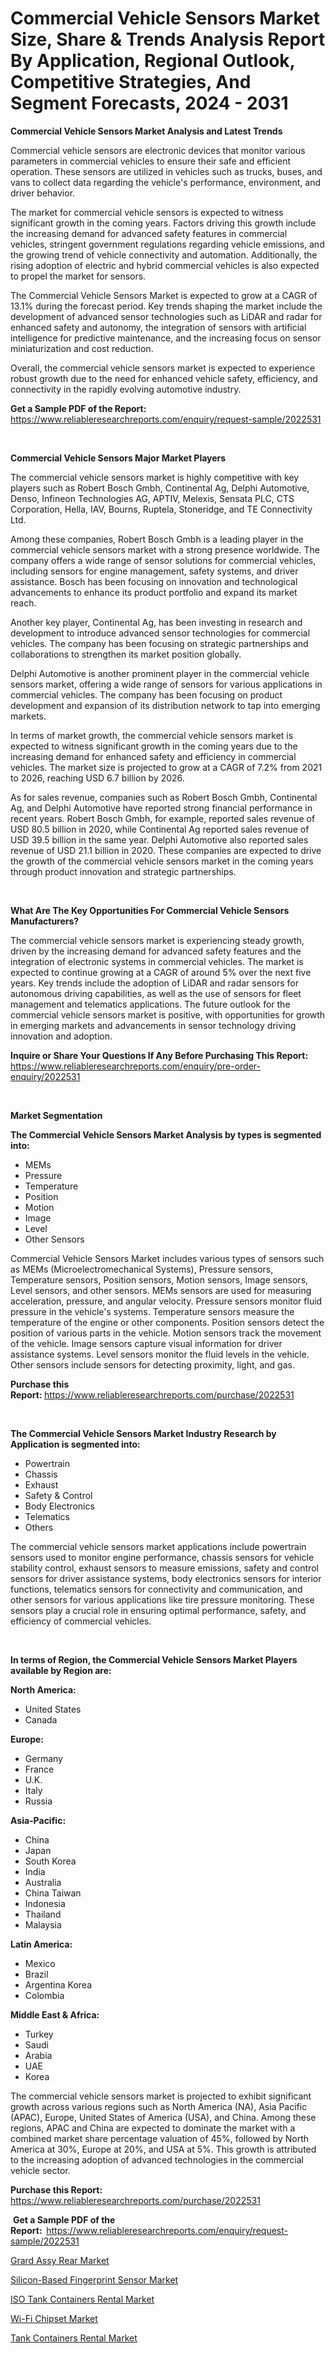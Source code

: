<p><h1>Commercial Vehicle Sensors Market Size, Share & Trends Analysis Report By Application, Regional Outlook, Competitive Strategies, And Segment Forecasts, 2024 - 2031</h1></p><p><strong>Commercial Vehicle Sensors Market Analysis and Latest Trends</strong></p>
<p><p>Commercial vehicle sensors are electronic devices that monitor various parameters in commercial vehicles to ensure their safe and efficient operation. These sensors are utilized in vehicles such as trucks, buses, and vans to collect data regarding the vehicle's performance, environment, and driver behavior.</p><p>The market for commercial vehicle sensors is expected to witness significant growth in the coming years. Factors driving this growth include the increasing demand for advanced safety features in commercial vehicles, stringent government regulations regarding vehicle emissions, and the growing trend of vehicle connectivity and automation. Additionally, the rising adoption of electric and hybrid commercial vehicles is also expected to propel the market for sensors.</p><p>The Commercial Vehicle Sensors Market is expected to grow at a CAGR of 13.1% during the forecast period. Key trends shaping the market include the development of advanced sensor technologies such as LiDAR and radar for enhanced safety and autonomy, the integration of sensors with artificial intelligence for predictive maintenance, and the increasing focus on sensor miniaturization and cost reduction.</p><p>Overall, the commercial vehicle sensors market is expected to experience robust growth due to the need for enhanced vehicle safety, efficiency, and connectivity in the rapidly evolving automotive industry.</p></p>
<p><strong>Get a Sample PDF of the Report:&nbsp;</strong> <a href="https://www.reliableresearchreports.com/enquiry/request-sample/2022531">https://www.reliableresearchreports.com/enquiry/request-sample/2022531</a></p>
<p>&nbsp;</p>
<p><strong>Commercial Vehicle Sensors Major Market Players</strong></p>
<p><p>The commercial vehicle sensors market is highly competitive with key players such as Robert Bosch Gmbh, Continental Ag, Delphi Automotive, Denso, Infineon Technologies AG, APTIV, Melexis, Sensata PLC, CTS Corporation, Hella, IAV, Bourns, Ruptela, Stoneridge, and TE Connectivity Ltd.</p><p>Among these companies, Robert Bosch Gmbh is a leading player in the commercial vehicle sensors market with a strong presence worldwide. The company offers a wide range of sensor solutions for commercial vehicles, including sensors for engine management, safety systems, and driver assistance. Bosch has been focusing on innovation and technological advancements to enhance its product portfolio and expand its market reach.</p><p>Another key player, Continental Ag, has been investing in research and development to introduce advanced sensor technologies for commercial vehicles. The company has been focusing on strategic partnerships and collaborations to strengthen its market position globally.</p><p>Delphi Automotive is another prominent player in the commercial vehicle sensors market, offering a wide range of sensors for various applications in commercial vehicles. The company has been focusing on product development and expansion of its distribution network to tap into emerging markets.</p><p>In terms of market growth, the commercial vehicle sensors market is expected to witness significant growth in the coming years due to the increasing demand for enhanced safety and efficiency in commercial vehicles. The market size is projected to grow at a CAGR of 7.2% from 2021 to 2026, reaching USD 6.7 billion by 2026.</p><p>As for sales revenue, companies such as Robert Bosch Gmbh, Continental Ag, and Delphi Automotive have reported strong financial performance in recent years. Robert Bosch Gmbh, for example, reported sales revenue of USD 80.5 billion in 2020, while Continental Ag reported sales revenue of USD 39.5 billion in the same year. Delphi Automotive also reported sales revenue of USD 21.1 billion in 2020. These companies are expected to drive the growth of the commercial vehicle sensors market in the coming years through product innovation and strategic partnerships.</p></p>
<p>&nbsp;</p>
<p><strong>What Are The Key Opportunities For Commercial Vehicle Sensors Manufacturers?</strong></p>
<p><p>The commercial vehicle sensors market is experiencing steady growth, driven by the increasing demand for advanced safety features and the integration of electronic systems in commercial vehicles. The market is expected to continue growing at a CAGR of around 5% over the next five years. Key trends include the adoption of LiDAR and radar sensors for autonomous driving capabilities, as well as the use of sensors for fleet management and telematics applications. The future outlook for the commercial vehicle sensors market is positive, with opportunities for growth in emerging markets and advancements in sensor technology driving innovation and adoption.</p></p>
<p><strong>Inquire or Share Your Questions If Any Before Purchasing This Report:</strong> <a href="https://www.reliableresearchreports.com/enquiry/pre-order-enquiry/2022531">https://www.reliableresearchreports.com/enquiry/pre-order-enquiry/2022531</a></p>
<p>&nbsp;</p>
<p><strong>Market Segmentation</strong></p>
<p><strong>The Commercial Vehicle Sensors Market Analysis by types is segmented into:</strong></p>
<p><ul><li>MEMs</li><li>Pressure</li><li>Temperature</li><li>Position</li><li>Motion</li><li>Image</li><li>Level</li><li>Other Sensors</li></ul></p>
<p><p>Commercial Vehicle Sensors Market includes various types of sensors such as MEMs (Microelectromechanical Systems), Pressure sensors, Temperature sensors, Position sensors, Motion sensors, Image sensors, Level sensors, and other sensors. MEMs sensors are used for measuring acceleration, pressure, and angular velocity. Pressure sensors monitor fluid pressure in the vehicle's systems. Temperature sensors measure the temperature of the engine or other components. Position sensors detect the position of various parts in the vehicle. Motion sensors track the movement of the vehicle. Image sensors capture visual information for driver assistance systems. Level sensors monitor the fluid levels in the vehicle. Other sensors include sensors for detecting proximity, light, and gas.</p></p>
<p><strong>Purchase this Report:&nbsp;</strong><a href="https://www.reliableresearchreports.com/purchase/2022531">https://www.reliableresearchreports.com/purchase/2022531</a></p>
<p>&nbsp;</p>
<p><strong>The Commercial Vehicle Sensors Market Industry Research by Application is segmented into:</strong></p>
<p><ul><li>Powertrain</li><li>Chassis</li><li>Exhaust</li><li>Safety & Control</li><li>Body Electronics</li><li>Telematics</li><li>Others</li></ul></p>
<p><p>The commercial vehicle sensors market applications include powertrain sensors used to monitor engine performance, chassis sensors for vehicle stability control, exhaust sensors to measure emissions, safety and control sensors for driver assistance systems, body electronics sensors for interior functions, telematics sensors for connectivity and communication, and other sensors for various applications like tire pressure monitoring. These sensors play a crucial role in ensuring optimal performance, safety, and efficiency of commercial vehicles.</p></p>
<p>&nbsp;</p>
<p><strong>In terms of Region, the Commercial Vehicle Sensors Market Players available by Region are:</strong></p>
<p>
    <p> <strong> North America: </strong>
        <ul>
            <li>United States</li>
            <li>Canada</li>
        </ul>
        </p> 
    <p> <strong> Europe: </strong>
        <ul>
            <li>Germany</li>
            <li>France</li>
            <li>U.K.</li>
            <li>Italy</li>
            <li>Russia</li>
        </ul>
        </p> 
    <p> <strong> Asia-Pacific: </strong>
        <ul>
            <li>China</li>
            <li>Japan</li>
            <li>South Korea</li>
            <li>India</li>
            <li>Australia</li>
            <li>China Taiwan</li>
            <li>Indonesia</li>
            <li>Thailand</li>
            <li>Malaysia</li>
        </ul>
        </p> 
    <p> <strong> Latin America: </strong>
        <ul>
            <li>Mexico</li>
            <li>Brazil</li>
            <li>Argentina Korea</li>
            <li>Colombia</li>
        </ul>
        </p> 
    <p> <strong> Middle East & Africa: </strong>
        <ul>
            <li>Turkey</li>
            <li>Saudi</li>
            <li>Arabia</li>
            <li>UAE</li>
            <li>Korea</li>
        </ul>
    </p>
    </p>
<p><p>The commercial vehicle sensors market is projected to exhibit significant growth across various regions such as North America (NA), Asia Pacific (APAC), Europe, United States of America (USA), and China. Among these regions, APAC and China are expected to dominate the market with a combined market share percentage valuation of 45%, followed by North America at 30%, Europe at 20%, and USA at 5%. This growth is attributed to the increasing adoption of advanced technologies in the commercial vehicle sector.</p></p>
<p><strong>Purchase this Report: </strong><a href="https://www.reliableresearchreports.com/purchase/2022531">https://www.reliableresearchreports.com/purchase/2022531</a></p>
<p>&nbsp;<strong>Get a Sample PDF of the Report:&nbsp;&nbsp;</strong><a href="https://www.reliableresearchreports.com/enquiry/request-sample/2022531">https://www.reliableresearchreports.com/enquiry/request-sample/2022531</a></p>
<p><strong></strong></p>
<p><p><a href="https://github.com/edytherolanlouisejk1miz0wig/Market-Research-Report-List-1/blob/main/grard-assy-rear-market.md">Grard Assy Rear Market</a></p><p><a href="https://view.publitas.com/reportprime-1/silicon-based-fingerprint-sensor-market-size-growth-and-forecast-from-2024-2031/">Silicon-Based Fingerprint Sensor Market</a></p><p><a href="https://funky-papaya-cf4.notion.site/ISO-Tank-Containers-Rental-Market-Size-Share-Trends-Analysis-Report-By-Application-Regional-Outl-91f3ad3c41ba43abae4838a2eeec26ba">ISO Tank Containers Rental Market</a></p><p><a href="https://view.publitas.com/reportprime-1/wi-fi-chipset-market-size-2024-2031-global-industrial-analysis-key-geographical-regions-market-share-top-key-players-product-types-and-forecast-research-report/">Wi-Fi Chipset Market</a></p><p><a href="https://confirmed-shield-e13.notion.site/Tank-Containers-Rental-Market-Size-Reflecting-a-Forecast-Till-2031-Market-By-Type-By-Application-a-36142299ca5a47b9bde4da2d9f220108">Tank Containers Rental Market</a></p></p>